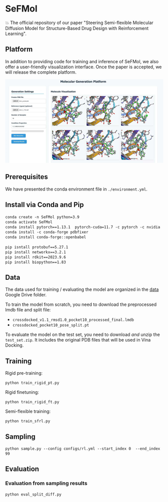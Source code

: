 # SeFMol
:boom: The official repository of our paper "Steering Semi-flexible Molecular Diffusion Model for Structure-Based Drug Design with Reinforcement Learning". 

## Platform
In addition to providing code for training and inference of SeFMol, we also offer a user-friendly visualization interface. Once the paper is accepted, we will release the complete platform.

<p align="center">
  <img width="700" src="figs/platform.png" /> 
</p>

## Prerequisites
We have presented the conda environment file in `./environment.yml`.

## Install via Conda and Pip
```
conda create -n SeFMol python=3.9
conda activate SeFMol
conda install pytorch==1.13.1  pytorch-cuda=11.7 -c pytorch -c nvidia
conda install -c conda-forge pdbfixer
conda install conda-forge::openbabel

pip isntall protobuf==5.27.1
pip install networkx==3.2.1
pip install rdkit==2023.9.6
pip install biopython==1.83

```

## Data
The data used for training / evaluating the model are organized in the [data](https://drive.google.com/drive/folders/1j21cc7-97TedKh_El5E34yI8o5ckI7eK?usp=share_link) Google Drive folder.

To train the model from scratch, you need to download the preprocessed lmdb file and split file:
* `crossdocked_v1.1_rmsd1.0_pocket10_processed_final.lmdb`
* `crossdocked_pocket10_pose_split.pt`

To evaluate the model on the test set, you need to download _and_ unzip the `test_set.zip`. It includes the original PDB files that will be used in Vina Docking.

## Training
Rigid pre-training:
```
python train_rigid_pt.py  
```

Rigid finetuning:
```
python train_rigid_ft.py
```

Semi-flexible training:
```
python train_sfrl.py
```


## Sampling
```
python sample.py --config configs/rl.yml --start_index 0  --end_index 99 
```

## Evaluation
### Evaluation from sampling results
```
python eval_split_diff.py
```
